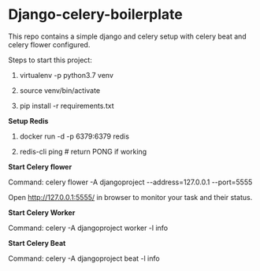 # Django-celery-boilerplate
This repo contains a simple django and celery setup with celery beat and celery flower configured.


Steps to start this project:

1. virtualenv -p python3.7 venv

2. source venv/bin/activate

3. pip install -r requirements.txt


<B>Setup Redis </B>

1. docker run -d -p 6379:6379 redis

2. redis-cli ping  # return PONG if working


<B> Start Celery flower </B>

Command: celery flower -A djangoproject --address=127.0.0.1 --port=5555

Open http://127.0.0.1:5555/ in browser to monitor your task and their status.




<B>Start Celery  Worker </B>

Command: celery -A djangoproject  worker -l info

<B> Start Celery Beat </B>

Command: celery -A djangoproject beat -l info



